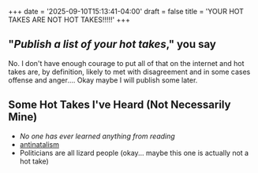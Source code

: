 +++
date = '2025-09-10T15:13:41-04:00'
draft = false
title = 'YOUR HOT TAKES ARE NOT HOT TAKES!!!!!'
+++

## "_Publish a list of your hot takes_," you say
No. I don't have enough courage to put all of that on the internet and hot takes are, by definition, likely to met with disagreement and in some cases offense and anger.... Okay maybe I will publish some later.

## Some Hot Takes I've Heard (Not Necessarily Mine)
- _No one has ever learned anything from reading_
- [antinatalism](https://en.wikipedia.org/wiki/Antinatalism)
- Politicians are all lizard people (okay... maybe this one is actually not a hot take)
